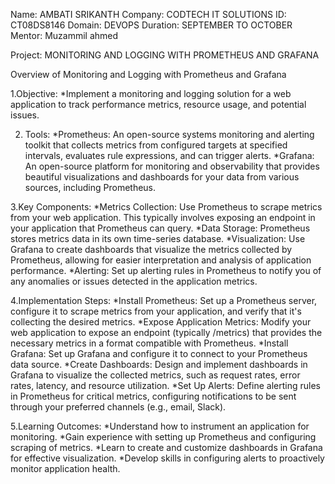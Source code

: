 Name: AMBATI SRIKANTH
Company: CODTECH IT SOLUTIONS
ID: CT08DS8146
Domain: DEVOPS
Duration: SEPTEMBER TO OCTOBER
Mentor: Muzammil ahmed

Project: MONITORING AND LOGGING WITH PROMETHEUS AND GRAFANA

Overview of Monitoring and Logging with Prometheus and Grafana

1.Objective:
 *Implement a monitoring and logging solution for a web application to track performance metrics, resource usage, and potential issues.

2. Tools:
 *Prometheus: An open-source systems monitoring and alerting toolkit that collects metrics from configured targets at specified intervals, evaluates rule expressions, and can trigger alerts.
 *Grafana: An open-source platform for monitoring and observability that provides beautiful visualizations and dashboards for your data from various sources, including Prometheus.

3.Key Components:
 *Metrics Collection: Use Prometheus to scrape metrics from your web application. This typically involves exposing an endpoint in your application that Prometheus can query.
 *Data Storage: Prometheus stores metrics data in its own time-series database.
 *Visualization: Use Grafana to create dashboards that visualize the metrics collected by Prometheus, allowing for easier interpretation and analysis of application performance.
 *Alerting: Set up alerting rules in Prometheus to notify you of any anomalies or issues detected in the application metrics.

 4.Implementation Steps:
 *Install Prometheus: Set up a Prometheus server, configure it to scrape metrics from your application, and verify that it's collecting the desired metrics.
 *Expose Application Metrics: Modify your web application to expose an endpoint (typically /metrics) that provides the necessary metrics in a format compatible with Prometheus.
 *Install Grafana: Set up Grafana and configure it to connect to your Prometheus data source.
 *Create Dashboards: Design and implement dashboards in Grafana to visualize the collected metrics, such as request rates, error rates, latency, and resource utilization.
 *Set Up Alerts: Define alerting rules in Prometheus for critical metrics, configuring notifications to be sent through your preferred channels (e.g., email, Slack).

5.Learning Outcomes:
 *Understand how to instrument an application for monitoring.
 *Gain experience with setting up Prometheus and configuring scraping of metrics.
 *Learn to create and customize dashboards in Grafana for effective visualization.
 *Develop skills in configuring alerts to proactively monitor application health.
